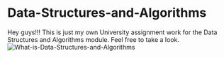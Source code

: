 # Data-Structures-and-Algorithms
Hey guys!!! This is just my own University assignment work for the Data Structures and Algorithms module. Feel free to take a look.
![What-is-Data-Structures-and-Algorithms](https://user-images.githubusercontent.com/110379446/234932192-ba6c0c27-00ec-41ef-8615-04f28043b125.jpg)
